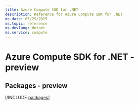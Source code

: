 ```yaml
---
title: Azure Compute SDK for .NET
description: Reference for Azure Compute SDK for .NET
ms.date: 05/29/2025
ms.topic: reference
ms.devlang: dotnet
ms.service: compute
---
```

# Azure Compute SDK for .NET - preview
## Packages - preview
[!INCLUDE [packages](compute-index.md)]